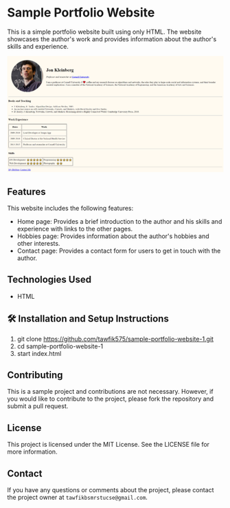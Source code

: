 # Sample Portfolio Website

This is a simple portfolio website built using only HTML. The website showcases the author's work and provides information about the author's skills and experience.

![my screenshot](./images/screenshot.png)

## Features

This website includes the following features:

* Home page: Provides a brief introduction to the author and his skills and experience with links to the other pages.
* Hobbies page: Provides information about the author's hobbies and other interests.
* Contact page: Provides a contact form for users to get in touch with the author.

## Technologies Used

* HTML

## 🛠 Installation and Setup Instructions

1. git clone https://github.com/tawfik575/sample-portfolio-website-1.git
2. cd sample-portfolio-website-1
3. start index.html

## Contributing

This is a sample project and contributions are not necessary. However, if you would like to contribute to the project, please fork the repository and submit a pull request.

## License

This project is licensed under the MIT License. See the LICENSE file for more information.

## Contact

If you have any questions or comments about the project, please contact the project owner at `tawfikbsmrstucse@gmail.com`.

